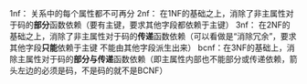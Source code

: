 1nf： 关系中的每个属性都不可再分
2nf： 在1NF的基础之上，消除了非主属性对于码的**部分**函数依赖（要有主键，要求其他字段都依赖于主键）
3nf： 在2NF的基础之上，消除了非主属性对于码的**传递**函数依赖（可以看做是“消除冗余”，要求其他字段**只能**依赖于主键 不能由其他字段派生出来）
bcnf：在3NF的基础上，消除主属性对于码的**部分与传递**函数依赖（即主属性内部也不能部分或传递依赖，箭头左边的必须是码，不是码的就不是BCNF）